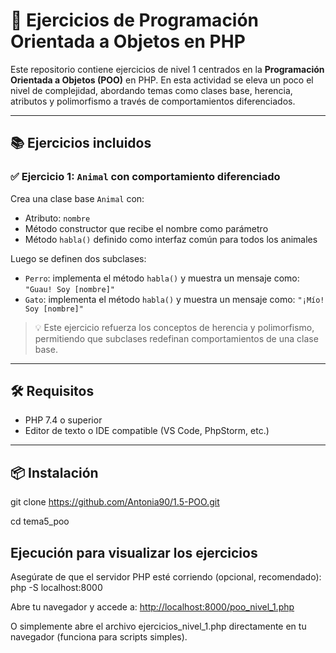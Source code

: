 # 🧠 Ejercicios de Programación Orientada a Objetos en PHP

Este repositorio contiene ejercicios de nivel 1 centrados en la **Programación Orientada a Objetos (POO)** en PHP. En esta actividad se eleva un poco el nivel de complejidad, abordando temas como clases base, herencia, atributos y polimorfismo a través de comportamientos diferenciados.

---

## 📚 Ejercicios incluidos

### ✅ Ejercicio 1: `Animal` con comportamiento diferenciado

Crea una clase base `Animal` con:

- Atributo: `nombre`
- Método constructor que recibe el nombre como parámetro
- Método `habla()` definido como interfaz común para todos los animales

Luego se definen dos subclases:

- `Perro`: implementa el método `habla()` y muestra un mensaje como: `"Guau! Soy [nombre]"`
- `Gato`: implementa el método `habla()` y muestra un mensaje como: `"¡Mío! Soy [nombre]"`

> 💡 Este ejercicio refuerza los conceptos de herencia y polimorfismo, permitiendo que subclases redefinan comportamientos de una clase base.

---

## 🛠 Requisitos

- PHP 7.4 o superior  
- Editor de texto o IDE compatible (VS Code, PhpStorm, etc.)

---

## 📦 Instalación

git clone <https://github.com/Antonia90/1.5-POO.git>

cd tema5_poo

## Ejecución para visualizar los ejercicios

Asegúrate de que el servidor PHP esté corriendo (opcional, recomendado): php -S localhost:8000

Abre tu navegador y accede a: <http://localhost:8000/poo_nivel_1.php>

O simplemente abre el archivo ejercicios_nivel_1.php directamente en tu navegador (funciona para scripts simples).
